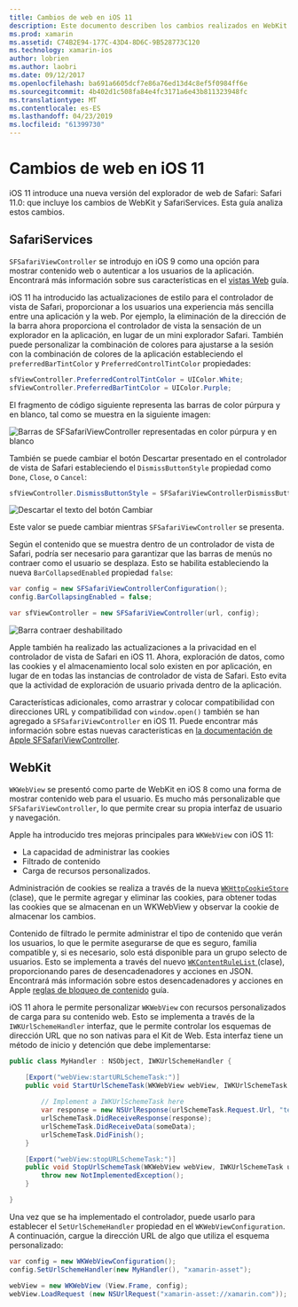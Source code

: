 ```yaml
---
title: Cambios de web en iOS 11
description: Este documento describen los cambios realizados en WebKit y la plataforma de servicios de Safari en iOS 11. Describe cómo trabajar con un estilo de las actualizaciones en SFSafariViewController y las nuevas características de WKWebView.
ms.prod: xamarin
ms.assetid: C74B2E94-177C-43D4-8D6C-9B528773C120
ms.technology: xamarin-ios
author: lobrien
ms.author: laobri
ms.date: 09/12/2017
ms.openlocfilehash: ba691a6605dcf7e86a76ed13d4c8ef5f0984ff6e
ms.sourcegitcommit: 4b402d1c508fa84e4fc3171a6e43b811323948fc
ms.translationtype: MT
ms.contentlocale: es-ES
ms.lasthandoff: 04/23/2019
ms.locfileid: "61399730"
---
```

# <a name="web-changes-in-ios-11"></a>Cambios de web en iOS 11

iOS 11 introduce una nueva versión del explorador de web de Safari: Safari 11.0: que incluye los cambios de WebKit y SafariServices. Esta guía analiza estos cambios.

## <a name="safariservices"></a>SafariServices

`SFSafariViewController` se introdujo en iOS 9 como una opción para mostrar contenido web o autenticar a los usuarios de la aplicación. Encontrará más información sobre sus características en el [vistas Web](~/ios/user-interface/controls/uiwebview.md#safariviewcontroller) guía.

iOS 11 ha introducido las actualizaciones de estilo para el controlador de vista de Safari, proporcionar a los usuarios una experiencia más sencilla entre una aplicación y la web. Por ejemplo, la eliminación de la dirección de la barra ahora proporciona el controlador de vista la sensación de un explorador en la aplicación, en lugar de un mini explorador Safari. También puede personalizar la combinación de colores para ajustarse a la sesión con la combinación de colores de la aplicación estableciendo el `preferredBarTintColor` y `PreferredControlTintColor` propiedades:

```csharp
sfViewController.PreferredControlTintColor = UIColor.White;
sfViewController.PreferredBarTintColor = UIColor.Purple;
```

El fragmento de código siguiente representa las barras de color púrpura y en blanco, tal como se muestra en la siguiente imagen:

![Barras de SFSafariViewController representadas en color púrpura y en blanco](web-images/image1.png)

También se puede cambiar el botón Descartar presentado en el controlador de vista de Safari estableciendo el `DismissButtonStyle` propiedad como `Done`, `Close`, o `Cancel`:

```csharp
sfViewController.DismissButtonStyle = SFSafariViewControllerDismissButtonStyle.Close;
```

![Descartar el texto del botón Cambiar](web-images/image2.png)

Este valor se puede cambiar mientras `SFSafariViewController` se presenta.


Según el contenido que se muestra dentro de un controlador de vista de Safari, podría ser necesario para garantizar que las barras de menús no contraer como el usuario se desplaza. Esto se habilita estableciendo la nueva `BarCollapsedEnabled` propiedad `false`:

```csharp
var config = new SFSafariViewControllerConfiguration();
config.BarCollapsingEnabled = false;

var sfViewController = new SFSafariViewController(url, config);
```

![Barra contraer deshabilitado](web-images/image3.png)

Apple también ha realizado las actualizaciones a la privacidad en el controlador de vista de Safari en iOS 11. Ahora, exploración de datos, como las cookies y el almacenamiento local solo existen en por aplicación, en lugar de en todas las instancias de controlador de vista de Safari. Esto evita que la actividad de exploración de usuario privada dentro de la aplicación.

Características adicionales, como arrastrar y colocar compatibilidad con direcciones URL y compatibilidad con `window.open()` también se han agregado a `SFSafariViewController` en iOS 11. Puede encontrar más información sobre estas nuevas características en [la documentación de Apple SFSafariViewController](https://developer.apple.com/documentation/safariservices/sfsafariviewcontroller?changes=latest_minor).


## <a name="webkit"></a>WebKit

`WKWebView` se presentó como parte de WebKit en iOS 8 como una forma de mostrar contenido web para el usuario. Es mucho más personalizable que `SFSafariViewController`, lo que permite crear su propia interfaz de usuario y navegación.

Apple ha introducido tres mejoras principales para `WKWebView` con iOS 11: 

- La capacidad de administrar las cookies
- Filtrado de contenido
- Carga de recursos personalizados. 

Administración de cookies se realiza a través de la nueva [ `WKHttpCookieStore` ](https://developer.apple.com/documentation/webkit/wkhttpcookiestore) (clase), que le permite agregar y eliminar las cookies, para obtener todas las cookies que se almacenan en un WKWebView y observar la cookie de almacenar los cambios.

Contenido de filtrado le permite administrar el tipo de contenido que verán los usuarios, lo que le permite asegurarse de que es seguro, familia compatible y, si es necesario, solo está disponible para un grupo selecto de usuarios. Esto se implementa a través del nuevo [ `WKContentRuleList` ](https://developer.apple.com/documentation/webkit/wkcontentrulelist) (clase), proporcionando pares de desencadenadores y acciones en JSON. Encontrará más información sobre estos desencadenadores y acciones en Apple [reglas de bloqueo de contenido](https://developer.apple.com/library/content/documentation/Extensions/Conceptual/ContentBlockingRules/Introduction/Introduction.html) guía.

iOS 11 ahora le permite personalizar `WKWebView` con recursos personalizados de carga para su contenido web. Esto se implementa a través de la `IWKUrlSchemeHandler` interfaz, que le permite controlar los esquemas de dirección URL que no son nativas para el Kit de Web. Esta interfaz tiene un método de inicio y detención que debe implementarse:

```csharp
public class MyHandler : NSObject, IWKUrlSchemeHandler {

    [Export("webView:startURLSchemeTask:")]
    public void StartUrlSchemeTask(WKWebView webView, IWKUrlSchemeTask urlSchemeTask){
        
        // Implement a IWKUrlSchemeTask here
        var response = new NSUrlResponse(urlSchemeTask.Request.Url, "text/html", ContentLength, null);
        urlSchemeTask.DidReceiveResponse(response);
        urlSchemeTask.DidReceiveData(someData);
        urlSchemeTask.DidFinish();
    }

    [Export("webView:stopURLSchemeTask:")]
    public void StopUrlSchemeTask(WKWebView webView, IWKUrlSchemeTask urlSchemeTask){
        throw new NotImplementedException();
    }

}
``` 

Una vez que se ha implementado el controlador, puede usarlo para establecer el `SetUrlSchemeHandler` propiedad en el `WKWebViewConfiguration`. A continuación, cargue la dirección URL de algo que utiliza el esquema personalizado:

```csharp
var config = new WKWebViewConfiguration();
config.SetUrlSchemeHandler(new MyHandler(), "xamarin-asset");

webView = new WKWebView (View.Frame, config);
webView.LoadRequest (new NSUrlRequest("xamarin-asset://xamarin.com"));
```

